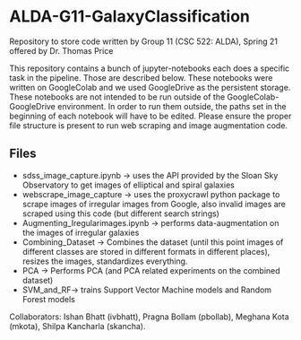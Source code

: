 # ALDA-G11-GalaxyClassification
Repository to store code written by Group 11 (CSC 522: ALDA), Spring 21 offered by Dr. Thomas Price  

This repository contains a bunch of jupyter-notebooks each does a specific task in the pipeline. Those are described below.
These notebooks were written on GoogleColab and we used GoogleDrive as the persistent storage.
These notebooks are not intended to be run outside of the GoogleColab-GoogleDrive environment. 
In order to run them outside, the paths set in the beginning of each notebook will have to be edited. 
Please ensure the proper file structure is present to run web scraping and image augmentation code.

## Files

* sdss_image_capture.ipynb -> uses the API provided by the Sloan Sky Observatory to get images of elliptical and spiral galaxies
* webscrape_image_capture -> uses the proxycrawl python package to scrape images of irregular images from Google, also invalid images are scraped using this code (but different search strings)
* Augmenting_Iregularimages.ipynb -> performs data-augmentation on the images of irregular galaxies
* Combining_Dataset -> Combines the dataset (until this point images of different classes are stored in different formats in different places), resizes the images, standardizes everything.
* PCA -> Performs PCA (and PCA related experiments on the combined dataset)
* SVM_and_RF-> trains Support Vector Machine models and Random Forest models

Collaborators: Ishan Bhatt (ivbhatt), Pragna Bollam (pbollab), Meghana Kota (mkota), Shilpa Kancharla (skancha).

